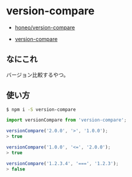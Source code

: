 # version-compare
* [honeo/version-compare](https://github.com/honeo/version-compare)  
+ [version-compare](https://www.npmjs.com/package/version-compare)

## なにこれ
バージョン比較するやつ。

## 使い方
```sh
$ npm i -S version-compare
```
```js
import versionCompare from 'version-compare';

versionCompare('2.0.0', '>', '1.0.0');
> true

versionCompare('1.0.0', '<=', '2.0.0');
> true

versionCompare('1.2.3.4', '===', '1.2.3');
> false
```
